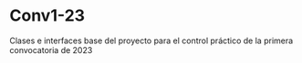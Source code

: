 # Conv1-23
Clases e interfaces base del proyecto para el control práctico de la primera convocatoria de 2023
